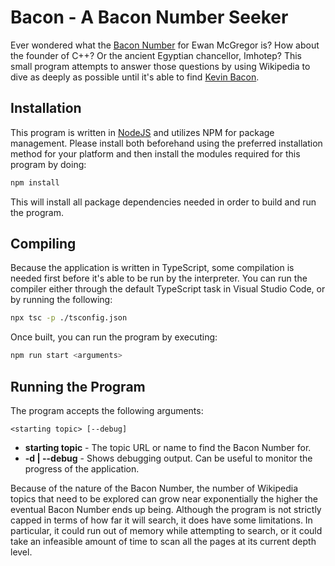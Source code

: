 # Bacon - A Bacon Number Seeker

Ever wondered what the [Bacon Number](https://en.wikipedia.org/wiki/Bacon_Number) for Ewan McGregor is?  How about the founder of C++?  Or the ancient Egyptian chancellor, Imhotep?  This small program attempts to answer those questions by using Wikipedia to dive as deeply as possible until it's able to find [Kevin Bacon](https://en.wikipedia.org/wiki/Kevin_Bacon).

## Installation

This program is written in [NodeJS](https://nodejs.org) and utilizes NPM for package management.  Please install both beforehand using the preferred installation method for your platform and then install the modules required for this program by doing:

```bash
npm install
```

This will install all package dependencies needed in order to build and run the program.

## Compiling

Because the application is written in TypeScript, some compilation is needed first before it's able to be run by the interpreter.  You can run the compiler either through the default TypeScript task in Visual Studio Code, or by running the following:

```bash
npx tsc -p ./tsconfig.json
```

Once built, you can run the program by executing:
```bash
npm run start <arguments>
```

## Running the Program

The program accepts the following arguments:

`<starting topic> [--debug]`

* **starting topic** - The topic URL or name to find the Bacon Number for.
* **-d | --debug** - Shows debugging output.  Can be useful to monitor the progress of the application.

Because of the nature of the Bacon Number, the number of Wikipedia topics that need to be explored can grow near exponentially the higher the eventual Bacon Number ends up being.  Although the program is not strictly capped in terms of how far it will search, it does have some limitations.  In particular, it could run out of memory while attempting to search, or it could take an infeasible amount of time to scan all the pages at its current depth level.

